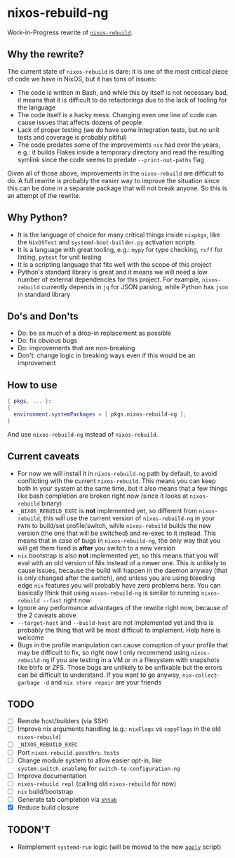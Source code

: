 # nixos-rebuild-ng

Work-in-Progress rewrite of
[`nixos-rebuild`](https://github.com/NixOS/nixpkgs/blob/master/pkgs/os-specific/linux/nixos-rebuild/nixos-rebuild.sh).

## Why the rewrite?

The current state of `nixos-rebuild` is dare: it is one of the most critical
piece of code we have in NixOS, but it has tons of issues:
- The code is written in Bash, and while this by itself is not necessary bad,
  it means that it is difficult to do refactorings due to the lack of tooling
  for the language
- The code itself is a hacky mess. Changing even one line of code can cause
  issues that affects dozens of people
- Lack of proper testing (we do have some integration tests, but no unit tests
  and coverage is probably pitiful)
- The code predates some of the improvements `nix` had over the years, e.g.: it
  builds Flakes inside a temporary directory and read the resulting symlink
  since the code seems to predate `--print-out-paths` flag

Given all of those above, improvements in the `nixos-rebuild` are difficult to
do. A full rewrite is probably the easier way to improve the situation since
this can be done in a separate package that will not break anyone. So this is
an attempt of the rewrite.

## Why Python?

- It is the language of choice for many critical things inside `nixpkgs`, like
  the `NixOSTest` and `systemd-boot-builder.py` activation scripts
- It is a language with great tooling, e.g.: `mypy` for type checking, `ruff`
  for linting, `pytest` for unit testing
- It is a scripting language that fits well with the scope of this project
- Python's standard library is great and it means we will need a low number of
  external dependencies for this project. For example, `nixos-rebuild`
  currently depends in `jq` for JSON parsing, while Python has `json` in
  standard library

## Do's and Don'ts

- Do: be as much of a drop-in replacement as possible
- Do: fix obvious bugs
- Do: improvements that are non-breaking
- Don't: change logic in breaking ways even if this would be an improvement

## How to use

```nix
{ pkgs, ... }:
{
  environment.systemPackages = [ pkgs.nixos-rebuild-ng ];
}
```

And use `nixos-rebuild-ng` instead of `nixos-rebuild`.

## Current caveats

- For now we will install it in `nixos-rebuild-ng` path by default, to avoid
  conflicting with the current `nixos-rebuild`. This means you can keep both in
  your system at the same time, but it also means that a few things like bash
  completion are broken right now (since it looks at `nixos-rebuild` binary)
- `_NIXOS_REBUILD_EXEC` is **not** implemented yet, so different from
  `nixos-rebuild`, this will use the current version of `nixos-rebuild-ng` in
  your `PATH` to build/set profile/switch, while `nixos-rebuild` builds the new
  version (the one that will be switched) and re-exec to it instead. This means
  that in case of bugs in `nixos-rebuild-ng`, the only way that you will get
  them fixed is **after** you switch to a new version
- `nix` bootstrap is also **not** implemented yet, so this means that you will
  eval with an old version of Nix instead of a newer one. This is unlikely to
  cause issues, because the build will happen in the daemon anyway (that is
  only changed after the switch), and unless you are using bleeding edge `nix`
  features you will probably have zero problems here. You can basically think
  that using `nixos-rebuild-ng` is similar to running `nixos-rebuild --fast`
  right now
- Ignore any performance advantages of the rewrite right now, because of the 2
  caveats above
- `--target-host` and `--build-host` are not implemented yet and this is
  probably the thing that will be most difficult to implement. Help here is
  welcome
- Bugs in the profile manipulation can cause corruption of your profile that
  may be difficult to fix, so right now I only recommend using
  `nixos-rebuild-ng` if you are testing in a VM or in a filesystem with
  snapshots like btrfs or ZFS. Those bugs are unlikely to be unfixable but the
  errors can be difficult to understand. If you want to go anyway,
  `nix-collect-garbage -d` and `nix store repair` are your friends

## TODO

- [ ] Remote host/builders (via SSH)
- [ ] Improve nix arguments handling (e.g.: `nixFlags` vs `copyFlags` in the
  old `nixos-rebuild`)
- [ ] `_NIXOS_REBUILD_EXEC`
- [ ] Port `nixos-rebuild.passthru.tests`
- [ ] Change module system to allow easier opt-in, like
  `system.switch.enableNg` for `switch-to-configuration-ng`
- [ ] Improve documentation
- [ ] `nixos-rebuild repl` (calling old `nixos-rebuild` for now)
- [ ] `nix` build/bootstrap
- [ ] Generate tab completion via [`shtab`](https://docs.iterative.ai/shtab/)
- [x] Reduce build closure

## TODON'T

- Reimplement `systemd-run` logic (will be moved to the new
  [`apply`](https://github.com/NixOS/nixpkgs/pull/344407) script)
